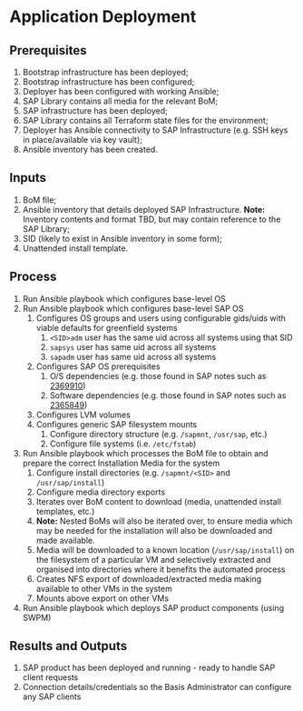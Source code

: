 # Application Deployment

## Prerequisites

1. Bootstrap infrastructure has been deployed;
1. Bootstrap infrastructure has been configured;
1. Deployer has been configured with working Ansible;
1. SAP Library contains all media for the relevant BoM;
1. SAP infrastructure has been deployed;
1. SAP Library contains all Terraform state files for the environment;
1. Deployer has Ansible connectivity to SAP Infrastructure (e.g. SSH keys in place/available via key vault);
1. Ansible inventory has been created.

## Inputs

1. BoM file;
1. Ansible inventory that details deployed SAP Infrastructure. **Note:** Inventory contents and format TBD, but may contain reference to the SAP Library;
1. SID (likely to exist in Ansible inventory in some form);
1. Unattended install template.

## Process

1. Run Ansible playbook which configures base-level OS
1. Run Ansible playbook which configures base-level SAP OS
   1. Configures OS groups and users using configurable gids/uids with viable defaults for greenfield systems
      1. `<SID>adm` user has the same uid across all systems using that SID
      1. `sapsys` user has same uid across all systems
      1. `sapadm` user has same uid across all systems
   1. Configures SAP OS prerequisites
      1. O/S dependencies (e.g. those found in SAP notes such as [2369910](https://launchpad.support.sap.com/#/notes/2369910))
      1. Software dependencies (e.g. those found in SAP notes such as [2365849](https://launchpad.support.sap.com/#/notes/2365849))
   1. Configures LVM volumes
   1. Configures generic SAP filesystem mounts
      1. Configure directory structure (e.g. `/sapmnt`, `/usr/sap`, etc.)
      1. Configure file systems (i.e. `/etc/fstab`)
1. Run Ansible playbook which processes the BoM file to obtain and prepare the correct Installation Media for the system
   1. Configure install directories (e.g. `/sapmnt/<SID>` and `/usr/sap/install`)
   1. Configure media directory exports
   1. Iterates over BoM content to download (media, unattended install templates, etc.)
   1. **Note:** Nested BoMs will also be iterated over, to ensure media which may be needed for the installation will also be downloaded and made available.
   1. Media will be downloaded to a known location (`/usr/sap/install`) on the filesystem of a particular VM and selectively extracted and organised into directories where it benefits the automated process
   1. Creates NFS export of downloaded/extracted media making available to other VMs in the system
   1. Mounts above export on other VMs
1. Run Ansible playbook which deploys SAP product components (using SWPM)

## Results and Outputs

1. SAP product has been deployed and running - ready to handle SAP client requests
1. Connection details/credentials so the Basis Administrator can configure any SAP clients
